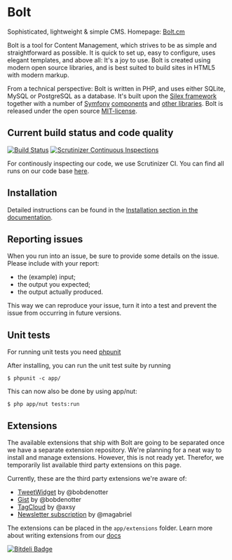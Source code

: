 Bolt
====

Sophisticated, lightweight & simple CMS. Homepage: [Bolt.cm](http://bolt.cm)

Bolt is a tool for Content Management, which strives to be as simple and straightforward 
as possible. It is quick to set up, easy to configure, uses elegant templates, and above 
all: It's a joy to use. Bolt is created using modern open source libraries, and is best 
suited to build sites in HTML5 with modern markup. 

From a technical perspective: Bolt is written in PHP, and uses either SQLite, MySQL or 
PostgreSQL as a database. It's built upon the [Silex framework](http://silex.sensiolabs.org) 
together with a number of [Symfony](http://symfony.com/) [components](http://symfony.com/components) 
and [other libraries](http://docs.bolt.cm/credits). Bolt is released under the open source 
[MIT-license](http://opensource.org/licenses/mit-license.php).

Current build status and code quality
-------------------------------------

[![Build Status](https://secure.travis-ci.org/bolt/bolt.png?branch=master)](http://travis-ci.org/bolt/bolt)
[![Scrutinizer Continuous Inspections](https://scrutinizer-ci.com/g/bolt/bolt/badges/general.png?s=74400dd068f81fe3ba434e5952b961bb83bbea62)](https://scrutinizer-ci.com/g/bolt/bolt/)

For continously inspecting our code, we use Scrutinizer CI. You can find all runs
on our code base [here](https://scrutinizer-ci.com/g/bolt/bolt/inspections).

Installation
------------

Detailed instructions can be found in the [Installation section in the documentation](http://docs.bolt.cm/installation).

Reporting issues
----------------
When you run into an issue, be sure to provide some details on the issue.
Please include with your report:
- the (example) input;
- the output you expected;
- the output actually produced.

This way we can reproduce your issue, turn it into a test and prevent the issue from occurring in future versions.

Unit tests
----------
For running unit tests you need [phpunit](http://www.phpunit.de/)

After installing, you can run the unit test suite by running

    $ phpunit -c app/

This can now also be done by using app/nut:

    $ php app/nut tests:run

Extensions
----------
The available extensions that ship with Bolt are going to be separated once we have a separate extension
repository. We're planning for a neat way to install and manage extensions. However, this is not ready
yet. Therefor, we temporarily list available third party extensions on this page.

Currently, these are the third party extensions we're aware of:

- [TweetWidget](https://github.com/bolt/tweetwidget) by @bobdenotter
- [Gist](https://github.com/bolt/extension-gist) by @bobdenotter
- [TagCloud](https://github.com/axsy/bolt-extension-tagcloud) by @axsy
- [Newsletter subscription](https://github.com/magabriel/bolt-extension-newsletter-subscription) by @magabriel

The extensions can be placed in the `app/extensions` folder.
Learn more about writing extensions from our [docs](https://github.com/bolt/bolt-docs/blob/master/source/extensions.md)

[![Bitdeli Badge](https://d2weczhvl823v0.cloudfront.net/bolt/bolt/trend.png)](https://bitdeli.com/free "Bitdeli Badge")

